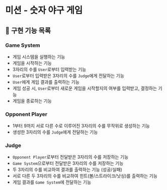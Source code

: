 # 미션 - 숫자 야구 게임

## 🚀 구현 기능 목록
### Game System
- 게임 시스템을 실행하는 기능
- 게임을 시작하는 기능
- 3자리의 수를 `User`로부터 입력받는 기능
- `User`로부터 입력받은 3자리의 수를 `Judge`에게 전달하는 기능
- `User`에게 게임 결과를 출력하는 기능
- 게임 성공 시, `User`로부터 새로운 게임을 시작할지의 여부를 입력받고, 결정하는 기능
- 게임을 종료하는 기능
### Opponent Player
- 1부터 9까지 서로 다른 수로 이루어진 3자리의 수를 무작위로 생성하는 기능
- 생성한 3자리의 수를 `Judge`에게 전달하는 기능
### Judge
- `Opponent Player`로부터 전달받은 3자리의 수를 저장하는 기능
- `Game System`으로부터 전달받은 3자리의 수를 저장하는 기능
- 두 3자리의 수를 비교하여 결과를 출력하는 기능 (성공/실패)
- 서로 다른 두 3자리의 수를 비교하여 힌트(볼/스트라이크/낫싱)를 출력하는 기능
- 게임 결과를 `Game System`에 전달하는 기능
